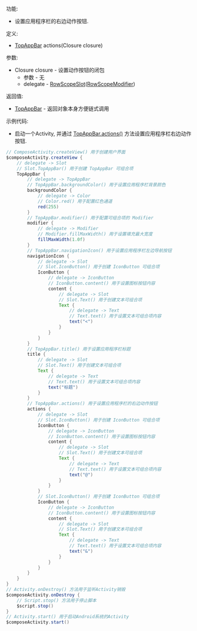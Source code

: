 功能:

+ 设置应用程序栏的右边动作按钮.

定义:

+ [TopAppBar](/API/UI/Compose/Widget/TopAppBar/README.md) actions(Closure closure)

参数:

+ Closure closure - 设置动作按钮的闭包
    + 参数 - 无
    + delegate -
      [RowScopeSlot](/API/UI/Compose/Slot/RowScopeSlot/README.md)([RowScopeModifier](/API/UI/Compose/Modifier/RowScopeModifier/README.md))

返回值:

+ [TopAppBar](/API/UI/Compose/Widget/TopAppBar/README.md) - 返回对象本身方便链式调用

示例代码:

+ 启动一个Activity, 并通过 [TopAppBar.actions()](/API/UI/Compose/Widget/TopAppBar/README.md?id=actions)
  方法设置应用程序栏右边动作按钮.

```groovy
// ComposeActivity.createView() 用于创建用户界面
$composeActivity.createView {
    // delegate -> Slot
    // Slot.TopAppBar() 用于创建 TopAppBar 可组合项
    TopAppBar {
        // delegate -> TopAppBar
        // TopAppBar.backgroundColor() 用于设置应用程序栏背景颜色
        backgroundColor {
            // delegate -> Color
            // Color.red() 用于配置红色通道
            red(255)
        }
        // TopAppBar.modifier() 用于配置可组合项的 Modifier
        modifier {
            // delegate -> Modifier
            // Modifier.fillMaxWidth() 用于设置填充最大宽度
            fillMaxWidth(1.0f)
        }
        // TopAppBar.navigationIcon() 用于设置应用程序栏左边导航按钮
        navigationIcon {
            // delegate -> Slot
            // Slot.IconButton() 用于创建 IconButton 可组合项
            IconButton {
                // delegate -> IconButton
                // IconButton.content() 用于设置图标按钮内容
                content {
                    // delegate -> Slot
                    // Slot.Text() 用于创建文本可组合项
                    Text {
                        // delegate -> Text
                        // Text.text() 用于设置文本可组合项内容
                        text("<")
                    }
                }
            }
        }
        // TopAppBar.title() 用于设置应用程序栏标题
        title {
            // delegate -> Slot
            // Slot.Text() 用于创建文本可组合项
            Text {
                // delegate -> Text
                // Text.text() 用于设置文本可组合项内容
                text("标题")
            }
        }
        // TopAppBar.actions() 用于设置应用程序栏的右边动作按钮
        actions {
            // delegate -> Slot
            // Slot.IconButton() 用于创建 IconButton 可组合项
            IconButton {
                // delegate -> IconButton
                // IconButton.content() 用于设置图标按钮内容
                content {
                    // delegate -> Slot
                    // Slot.Text() 用于创建文本可组合项
                    Text {
                        // delegate -> Text
                        // Text.text() 用于设置文本可组合项内容
                        text("@")
                    }
                }
            }
            // Slot.IconButton() 用于创建 IconButton 可组合项
            IconButton {
                // delegate -> IconButton
                // IconButton.content() 用于设置图标按钮内容
                content {
                    // delegate -> Slot
                    // Slot.Text() 用于创建文本可组合项
                    Text {
                        // delegate -> Text
                        // Text.text() 用于设置文本可组合项内容
                        text("&")
                    }
                }
            }
        }
    }
}
// Activity.onDestroy() 方法用于监听Activity销毁
$composeActivity.onDestroy {
    // Script.stop() 方法用于停止脚本
    $script.stop()
}
// Activity.start() 用于启动Android系统的Activity
$composeActivity.start()
```